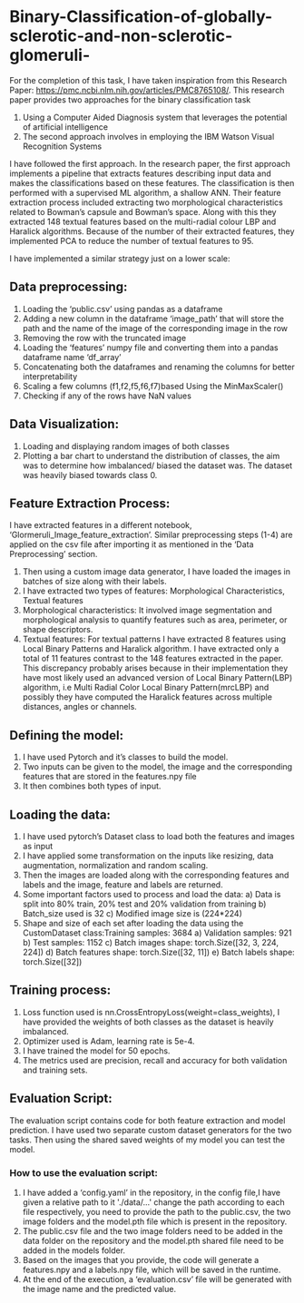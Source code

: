 # Binary-Classification-of-globally-sclerotic-and-non-sclerotic-glomeruli-
For the completion of this task, I have taken inspiration from this Research Paper: https://pmc.ncbi.nlm.nih.gov/articles/PMC8765108/. This research paper provides two approaches for the binary classification task
1.	Using a Computer Aided Diagnosis system that leverages the potential of artificial intelligence
2.	The second approach involves in employing the IBM Watson Visual Recognition Systems

I have followed the first approach. In the research paper, the first approach implements a pipeline that extracts features describing input data and makes the classifications based on these features. The classification is then performed with a supervised ML algorithm, a shallow ANN. Their feature extraction process included extracting two morphological characteristics related to Bowman’s capsule and Bowman’s space. Along with this they extracted 148 textual features based on the multi-radial colour LBP and Haralick algorithms. Because of the number of their extracted features, they implemented PCA to reduce the number of textual features to 95. 

I have implemented a similar strategy just on a lower scale:

##  Data preprocessing:
1.	Loading the ‘public.csv’ using pandas as a dataframe
2.	Adding a new column in the dataframe ‘image_path’ that will store the path and the name of the image of the corresponding image in the row
3.	Removing the row with the truncated image
4.	Loading the ‘features’ numpy file and converting them into a pandas dataframe name ‘df_array’
5.	Concatenating both the dataframes and renaming the columns for better interpretability
6.	Scaling a few columns (f1,f2,f5,f6,f7)based Using the MinMaxScaler()
7.	Checking if any of the rows have NaN values

##  Data Visualization:
1.	Loading and displaying random images of both classes
2.	Plotting a bar chart to understand the distribution of classes, the aim was to determine how imbalanced/ biased the dataset was. The dataset was heavily biased towards class 0.

##  Feature Extraction Process:
I have extracted features in a different notebook, ‘Glormeruli_Image_feature_extraction’. Similar preprocessing steps (1-4) are applied on the csv file after importing it as mentioned in the ‘Data Preprocessing’ section. 
1.	Then using a custom image data generator, I have loaded the images in batches of size along with their labels.
2.	I have extracted two types of features: Morphological Characteristics, Textual features
3.	Morphological characteristics: It involved image segmentation and morphological analysis to quantify features such as area, perimeter, or shape descriptors.
4.	Textual features: For textual patterns I have extracted 8 features using Local Binary Patterns and Haralick algorithm.
I have extracted only a total of 11 features contrast to the 148 features extracted in the paper. This discrepancy probably arises because in their implementation they have most likely used an advanced version of Local Binary Pattern(LBP) algorithm, i.e Multi Radial Color Local Binary Pattern(mrcLBP) and possibly they have computed the Haralick features across multiple distances, angles or channels.

##  Defining the model:
1.	I have used Pytorch and it’s classes to build the model.
2.	Two inputs can be given to the model, the image and the corresponding features that are stored in the features.npy file
3.	It then combines both types of input.

##  Loading the data:
1.	I have used pytorch’s Dataset class to load both the features and images as input
2.	I have applied some transformation on the inputs like resizing, data augmentation, normalization and random scaling.
3.	Then the images are loaded along with the corresponding features and labels and the image, feature and labels are returned.
4.	Some important factors used to process and load the data:
a)	Data is split into 80% train, 20% test and 20% validation from training
b)	Batch_size used is 32
c)	Modified image size is (224*224)
5.	Shape and size of each set after loading the data using the CustomDataset class:Training samples: 3684
a)  Validation samples: 921
b)  Test samples: 1152
c)  Batch images shape: torch.Size([32, 3, 224, 224])
d)  Batch features shape: torch.Size([32, 11])
e)  Batch labels shape: torch.Size([32])

##  Training process:
1.	Loss function used is nn.CrossEntropyLoss(weight=class_weights), I have provided the weights of both classes as the dataset is heavily imbalanced.
2.	Optimizer used is Adam, learning rate is 5e-4.
3.	I have trained the model for 50 epochs.
4.	The metrics used are precision, recall and accuracy for both validation and training sets.

## Evaluation Script:
The evaluation script contains code for both feature extraction and model prediction. I have used two separate custom dataset generators for the two tasks. Then using the shared saved weights of my model you can test the model.

###  How to use the evaluation script:
1.	I have added a ‘config.yaml’ in the repository, in the config file,I have given a relative path to it './data/...' change the path according to each file respectively, you need to provide the path to the public.csv, the two image folders and the model.pth file which is present in the repository.
2.	The public.csv file and the two image folders need to be added in the data folder on the repository and the model.pth shared file need to be added in the models folder.
3.	Based on the images that you provide, the code will generate a features.npy and a labels.npy file, which will be saved in the runtime.
4.	At the end of the execution, a ‘evaluation.csv’ file will be generated with the image name and the predicted value.
